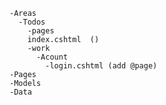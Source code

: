     -Areas
      -Todos
        -pages
        index.cshtml  ()
        -work
          -Acount
            -login.cshtml (add @page)
    -Pages
    -Models
    -Data
